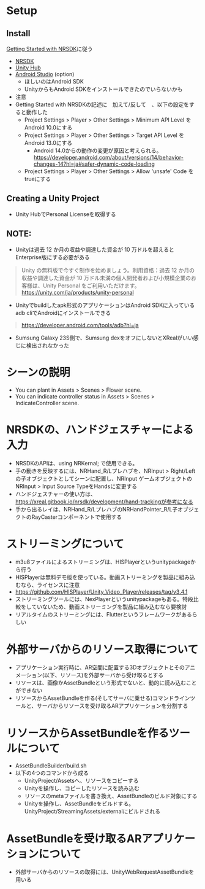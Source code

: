 # Setup

## Install
[Getting Started with NRSDK]に従う

- [NRSDK](https://developer.xreal.com/download)
- [Unity Hub](https://unity.com/ja/download)
- [Android Studio](https://developer.android.com/studio?hl=ja) (option)
  - ほしいのはAndroid SDK
  - UnityからもAndroid SDKをインストールできたのでいらないかも
- 注意
- Getting Started with NRSDKの記述に　加えて/反して　、以下の設定をすると動作した
  - Project Settings > Player > Other Settings > Minimum API Level をAndroid 10.0にする
  - Project Settings > Player > Other Settings > Target API Level をAndroid 13.0にする
    - Android 14.0からの動作の変更が原因と考えられる。https://developer.android.com/about/versions/14/behavior-changes-14?hl=ja#safer-dynamic-code-loading
  - Project Settings > Player > Other Settings > Allow 'unsafe' Code をtrueにする

[Getting Started with NRSDK]: https://xreal.gitbook.io/nrsdk/nrsdk-fundamentals/quickstart-for-android#configure-adapted-devices-optional

## Creating a Unity Project

- Unity HubでPersonal Licenseを取得する

## NOTE:

- Unityは過去 12 か月の収益や調達した資金が 10 万ドルを超えるとEnterprise版にする必要がある

> Unity の無料版で今すぐ制作を始めましょう。利用資格：過去 12 か月の収益や調達した資金が 10 万ドル未満の個人開発者および小規模企業のお客様は、Unity Personal をご利用いただけます。
> https://unity.com/ja/products/unity-personal

- Unityでbuildしたapk形式のアプリケーションはAndroid SDKに入っているadb cliでAndroidにインストールできる

> https://developer.android.com/tools/adb?hl=ja

- Sumsung Galaxy 23S側で、Sumsung dexをオフにしないとXRealがいい感じに検出されなかった

# シーンの説明
- You can plant in Assets > Scenes > Flower scene.
- You can indicate controller status in Assets > Scenes > IndicateController scene.

# NRSDKの、ハンドジェスチャーによる入力
- NRSDKのAPIは、using NRKernal; で使用できる。
- 手の動きを反映するには、NRHand_R/Lプレハブを、NRInput > Right/Left の子オブジェクトとしてシーンに配置し、NRInput  ゲームオブジェクトのNRInput > Input Source TypeをHandsに変更する
- ハンドジェスチャーの使い方は、https://xreal.gitbook.io/nrsdk/development/hand-trackingが参考になる
- 手から出るレイは、NRHand_R/LプレハブのNRHandPointer_R/L子オブジェクトのRayCasterコンポーネントで使用する

# ストリーミングについて
- m3u8ファイルによるストリーミングは、HISPlayerというunitypackageから行う
- HISPlayerは無料デモ版を使っている。動画ストリーミングを製品に組み込むなら、ライセンスに注意
- https://github.com/HISPlayer/Unity_Video_Player/releases/tag/v3.4.1
- ストリーミングツールには、NexPlayerというunitypackageもある。特段比較をしていないため、動画ストリーミングを製品に組み込むなら要検討
- リアルタイムのストリーミングには、Flutterというフレームワークがあるらしい

# 外部サーバからのリソース取得について
- アプリケーション実行時に、AR空間に配置する3Dオブジェクトとそのアニメーション(以下、リソース)を外部サーバから受け取るとする
- リソースは、画像かAssetBundleという形式でないと、動的に読み込むことができない
- リソースからAssetBundleを作る(そしてサーバに乗せる)コマンドラインツールと、サーバからリソースを受け取るARアプリケーションを分割する

# リソースからAssetBundleを作るツールについて
- AssetBundleBuilder/build.sh
- 以下の4つのコマンドから成る
  - UnityProject/Assetsへ、リソースをコピーする
  - Unityを操作し、コピーしたリソースを読み込む
  - リソースのmetaファイルを書き換え、AssetBundleのビルド対象にする
  - Unityを操作し、AssetBundleをビルドする。UnityProject/StreamingAssets/externalにビルドされる

# AssetBundleを受け取るARアプリケーションについて
- 外部サーバからのリソースの取得には、UnityWebRequestAssetBundleを用いる
